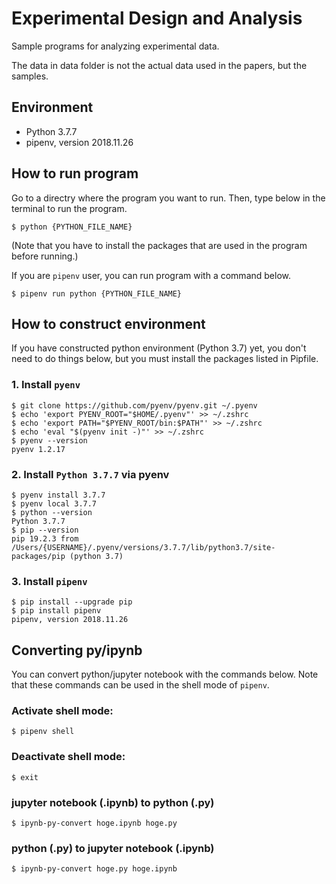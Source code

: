 # Experimental Design and Analysis

Sample programs for analyzing experimental data.

The data in data folder is not the actual data used in the papers, but the samples.

## Environment
- Python 3.7.7
- pipenv, version 2018.11.26

## How to run program

Go to a directry where the program you want to run. Then, type below in the terminal to run the program.

```shell
$ python {PYTHON_FILE_NAME}
```
(Note that you have to install the packages that are used in the program before running.)


If you are `pipenv` user, you can run program with a command below.
```shell
$ pipenv run python {PYTHON_FILE_NAME}
```


## How to construct environment
If you have constructed python environment (Python 3.7) yet, you don't need to do things below, but you must install the packages listed in Pipfile.

### 1. Install `pyenv`

```shell
$ git clone https://github.com/pyenv/pyenv.git ~/.pyenv
$ echo 'export PYENV_ROOT="$HOME/.pyenv"' >> ~/.zshrc
$ echo 'export PATH="$PYENV_ROOT/bin:$PATH"' >> ~/.zshrc
$ echo 'eval "$(pyenv init -)"' >> ~/.zshrc
$ pyenv --version
pyenv 1.2.17
```

### 2. Install `Python 3.7.7` via pyenv

```shell
$ pyenv install 3.7.7
$ pyenv local 3.7.7
$ python --version
Python 3.7.7
$ pip --version
pip 19.2.3 from /Users/{USERNAME}/.pyenv/versions/3.7.7/lib/python3.7/site-packages/pip (python 3.7)
```

### 3. Install `pipenv`

```shell
$ pip install --upgrade pip
$ pip install pipenv
pipenv, version 2018.11.26
```

## Converting py/ipynb
You can convert python/jupyter notebook with the commands below.
Note that these commands can be used in the shell mode of `pipenv`.

### Activate shell mode:
```shell
$ pipenv shell
```
### Deactivate shell mode:
```shell
$ exit
```

### jupyter notebook (.ipynb) to python (.py)
```shell
$ ipynb-py-convert hoge.ipynb hoge.py
```

### python (.py) to jupyter notebook (.ipynb)
```shell
$ ipynb-py-convert hoge.py hoge.ipynb
```
